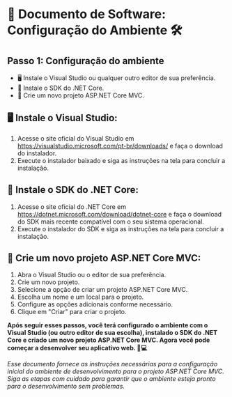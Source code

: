 # 📝 Documento de Software: Configuração do Ambiente 🛠️

## Passo 1: Configuração do ambiente

- 🖥️ Instale o Visual Studio ou qualquer outro editor de sua preferência.
- 💾 Instale o SDK do .NET Core.
- 🚀 Crie um novo projeto ASP.NET Core MVC.

## 🖥️ Instale o Visual Studio:
   1. Acesse o site oficial do Visual Studio em https://visualstudio.microsoft.com/pt-br/downloads/ e faça o download do instalador.
   2. Execute o instalador baixado e siga as instruções na tela para concluir a instalação.

## 💾 Instale o SDK do .NET Core:
   1. Acesse o site oficial do .NET Core em https://dotnet.microsoft.com/download/dotnet-core e faça o download do SDK mais recente compatível com o seu sistema operacional.
   2. Execute o instalador do SDK e siga as instruções na tela para concluir a instalação.

## 🚀 Crie um novo projeto ASP.NET Core MVC:
   1. Abra o Visual Studio ou o editor de sua preferência.
   2. Crie um novo projeto.
   3. Selecione a opção de criar um projeto ASP.NET Core MVC.
   4. Escolha um nome e um local para o projeto.
   5. Configure as opções adicionais conforme necessário.
   6. Clique em "Criar" para criar o projeto.

**Após seguir esses passos, você terá configurado o ambiente com o Visual Studio (ou outro editor de sua escolha), instalado o SDK do .NET Core e criado um novo projeto ASP.NET Core MVC. Agora você pode começar a desenvolver seu aplicativo web. 🚀💻**

_Esse documento fornece as instruções necessárias para a configuração inicial do ambiente de desenvolvimento para o projeto ASP.NET Core MVC. Siga as etapas com cuidado para garantir que o ambiente esteja pronto para o desenvolvimento sem problemas._
